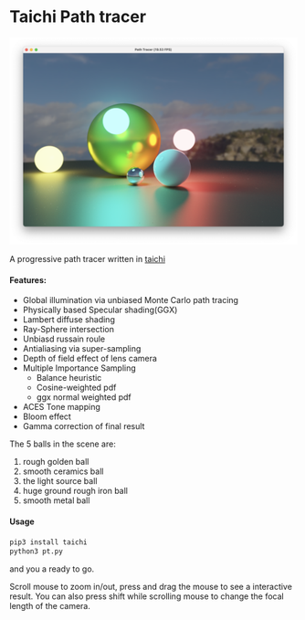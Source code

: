 # Taichi Path tracer

![](result.png)

A progressive path tracer written in [taichi](https://github.com/taichi-dev/taichi)

#### Features:
* Global illumination via unbiased Monte Carlo path tracing
* Physically based Specular shading(GGX)
* Lambert diffuse shading
* Ray-Sphere intersection
* Unbiasd russain roule 
* Antialiasing via super-sampling
* Depth of field effect of lens camera
* Multiple Importance Sampling
  * Balance heuristic 
  * Cosine-weighted pdf
  * ggx normal weighted pdf
* ACES Tone mapping
* Bloom effect 
* Gamma correction of final result

The 5 balls in the scene are:
 1. rough golden ball
 2. smooth ceramics ball
 3. the light source ball
 4. huge ground rough iron ball
 5. smooth metal ball
#### Usage

```bash
pip3 install taichi
python3 pt.py
```

and you a ready to go.

Scroll mouse to zoom in/out, press and drag the mouse to see a interactive result.
You can also press shift while scrolling mouse to change the focal length of the camera.
